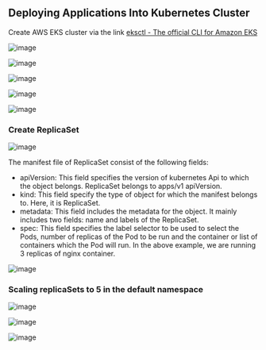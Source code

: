 ## Deploying Applications Into Kubernetes Cluster


Create AWS EKS cluster via the link [eksctl - The official CLI for Amazon EKS](https://github.com/eksctl-io/eksctl)

![image](https://github.com/kebsOps/dareyio-pbl/assets/10085348/ee89e8d1-a9b9-4e52-87f9-5f21481284ea)


![image](https://github.com/kebsOps/dareyio-pbl/assets/10085348/e63efd3b-23e9-4c6c-97ba-6082b2ddfc17)



![image](https://github.com/kebsOps/dareyio-pbl/assets/10085348/78b15861-1ccf-45f8-a85e-93ce32e75227)

![image](https://github.com/kebsOps/dareyio-pbl/assets/10085348/43ad4ef3-7829-4e4c-87a4-168e8badd8ca)


![image](https://github.com/kebsOps/dareyio-pbl/assets/10085348/d2054500-ece8-4e77-9b2d-602727ceea01)

### Create ReplicaSet

![image](https://github.com/kebsOps/dareyio-pbl/assets/10085348/b1e5486a-1c49-4edf-9908-5bf7858fca05)

The manifest file of ReplicaSet consist of the following fields:

- apiVersion: This field specifies the version of kubernetes Api to which the object belongs. ReplicaSet belongs to apps/v1 apiVersion.
- kind: This field specify the type of object for which the manifest belongs to. Here, it is ReplicaSet.
- metadata: This field includes the metadata for the object. It mainly includes two fields: name and labels of the ReplicaSet.
- spec: This field specifies the label selector to be used to select the Pods, number of replicas of the Pod to be run and the container or list of containers which the Pod will run. In the above example, we are running 3 replicas of nginx container.


![image](https://github.com/kebsOps/dareyio-pbl/assets/10085348/adcc47d8-9c83-483a-ae08-3ffa3276ca92)


### Scaling replicaSets to 5 in the default namespace

![image](https://github.com/kebsOps/dareyio-pbl/assets/10085348/fa089d1c-d394-4c02-bde3-74c0e40e1ccf)

![image](https://github.com/kebsOps/dareyio-pbl/assets/10085348/66b23eb6-4819-4d79-aeaa-e8c1907df933)


![image](https://github.com/kebsOps/dareyio-pbl/assets/10085348/2f406187-663f-4d93-acb3-071942838ff7)






